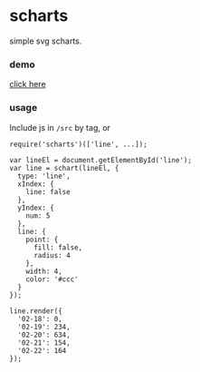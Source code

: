 # scharts
simple svg scharts.

### demo

[click here](http://youngerheart.github.io/scharts)

### usage

Include js in `/src` by tag, or

```
require('scharts')(['line', ...]);
```

```
var lineEl = document.getElementById('line');
var line = schart(lineEl, {
  type: 'line',
  xIndex: {
    line: false
  },
  yIndex: {
    num: 5
  },
  line: {
    point: {
      fill: false,
      radius: 4
    },
    width: 4,
    color: '#ccc'
  }
});

line.render({
  '02-18': 0,
  '02-19': 234,
  '02-20': 634,
  '02-21': 154,
  '02-22': 164
});
```
